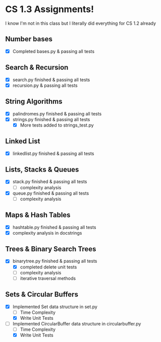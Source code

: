 # CS 1.3 Assignments!
I know I'm not in this class but I literally did everything for CS 1.2 already

## Number bases
- [x] Completed bases.py & passing all tests

## Search & Recursion
- [x] search.py finished & passing all tests
- [x] recursion.py & passing all tests

## String Algorithms
- [x] palindromes.py finished & passing all tests
- [x] strings.py finished & passing all tests
    - [x] More tests added to strings_test.py

## Linked List
- [x] linkedlist.py finished & passing all tests

## Lists, Stacks & Queues
- [x] stack.py finished & passing all tests
    - [ ] complexity analysis
- [x] queue.py finished & passing all tests
    - [ ] complexity analysis

## Maps & Hash Tables
- [x] hashtable.py finished & passing all tests
- [x] complexity analysis in docstrings

## Trees & Binary Search Trees
- [x] binarytree.py finished & passing all tests
    - [x] completed delete unit tests
    - [ ] complexity analysis 
    - [ ] iterative traversal methods 

## Sets & Circular Buffers
- [x] Implemented Set data structure in set.py
    - [ ] Time Complexity
    - [x] Write Unit Tests
- [ ] Implemented CircularBuffer data structure in circularbuffer.py
    - [ ] Time Complexity
    - [x] Write Unit Tests
